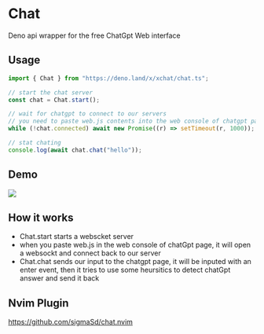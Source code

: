 # Chat

Deno api wrapper for the free ChatGpt Web interface

## Usage

```typescript
import { Chat } from "https://deno.land/x/xchat/chat.ts";

// start the chat server
const chat = Chat.start();

// wait for chatgpt to connect to our servers
// you need to paste web.js contents into the web console of chatgpt page
while (!chat.connected) await new Promise((r) => setTimeout(r, 1000));

// stat chating
console.log(await chat.chat("hello"));
```

## Demo

<img src="https://cdn.discordapp.com/attachments/983096812456017934/1082698462635757579/chat.gif"/>

## How it works

- Chat.start starts a webscket server
- when you paste web.js in the web console of chatGpt page, it will open a
  websockt and connect back to our server
- Chat.chat sends our input to the chatgpt page, it will be inputed with an
  enter event, then it tries to use some heursitics to detect chatGpt answer and
  send it back

## Nvim Plugin

https://github.com/sigmaSd/chat.nvim
